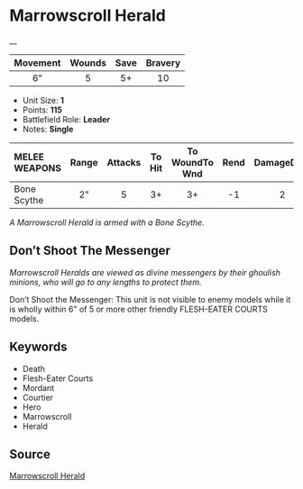# Marrowscroll Herald

__


| Movement | Wounds | Save | Bravery |
|:--------:|:------:|:----:|:-------:|
| 6" | 5 | 5+ | 10 |

* Unit Size: **1**
* Points: **115**
* Battlefield Role: **Leader**
* Notes: **Single**

| MELEE WEAPONS | Range | Attacks | To Hit | To WoundTo Wnd | Rend | DamageDmg |
|:---|:--:|:--:|:--:|:--:|:--:|:--:|
| Bone Scythe | 2" | 5 | 3+ | 3+ | -1 | 2 |


_A Marrowscroll Herald is armed with a Bone Scythe._

## Don’t Shoot The Messenger

_Marrowscroll Heralds are viewed as divine messengers by their ghoulish minions, who will go to any lengths to protect them._

Don’t Shoot the Messenger: This unit is not visible to enemy models while it is wholly within 6" of 5 or more other friendly FLESH-EATER COURTS models.

## Keywords

* Death
* Flesh-Eater Courts
* Mordant
* Courtier
* Hero
* Marrowscroll
* Herald


## Source

[Marrowscroll Herald](https://wahapedia.ru/aos3/factions/flesh-eater-courts/Marrowscroll-Herald)
